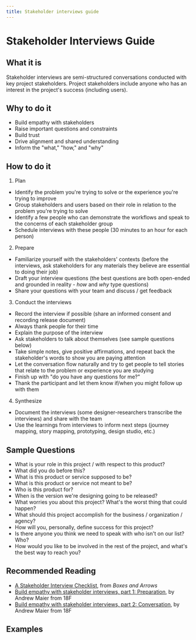 ```yaml
---
title: Stakeholder interviews guide
---
```


# Stakeholder Interviews Guide

## What it is

Stakeholder interviews are semi-structured conversations conducted with key project stakeholders. Project stakeholders include anyone who has an interest in the project's success (including users).

## Why to do it

-   Build empathy with stakeholders
-   Raise important questions and constraints
-   Build trust
-   Drive alignment and shared understanding
-   Inform the "what," "how," and "why"

## How to do it

1.  Plan

-   Identify the problem you're trying to solve or the experience you're trying to improve
-   Group stakeholders and users based on their role in relation to the problem you're trying to solve
-   Identify a few people who can demonstrate the workflows and speak to the concerns of each stakeholder group
-   Schedule interviews with these people (30 minutes to an hour for each person)

2.  Prepare

-   Familiarize yourself with the stakeholders' contexts (before the interviews, ask stakeholders for any materials they believe are essential to doing their job)
-   Draft your interview questions (the best questions are both open-ended and grounded in reality - _how_ and _why_ type questions)
-   Share your questions with your team and discuss / get feedback

3.  Conduct the interviews

-   Record the interview if possible (share an informed consent and recording release document)
-   Always thank people for their time
-   Explain the purpose of the interview
-   Ask stakeholders to talk about themselves (see sample questions below)
-   Take simple notes, give positive affirmations, and repeat back the stakeholder's words to show you are paying attention
-   Let the conversation flow naturally and try to get people to tell stories that relate to the problem or experience you are studying
-   Finish up with "do you have any questions for me?"
-   Thank the participant and let them know if/when you might follow up with them

4.  Synthesize

-   Document the interviews (some designer-researchers transcribe the interviews) and share with the team
-   Use the learnings from interviews to inform next steps (journey mapping, story mapping, prototyping, design studio, etc.)

## Sample Questions

-   What is your role in this project / with respect to this product?
-   What did you do before this?
-   What is this product or service supposed to be?
-   What is this product or service not meant to be?
-   Who is this product for?
-   When is the version we're designing going to be released?
-   What worries you about this project? What's the worst thing that could happen?
-   What should this project accomplish for the business / organization / agency?
-   How will you, personally, define success for this project?
-   Is there anyone you think we need to speak with who isn't on our list? Who?
-   How would you like to be involved in the rest of the project, and what's the best way to reach you?

## Recommended Reading

-   [A Stakeholder Interview Checklist](http://boxesandarrows.com/a-stakeholder-interview-checklist/), from _Boxes and Arrows_
-   [Build empathy with stakeholder interviews, part 1: Preparation](https://18f.gsa.gov/2016/06/20/build-empathy-with-stakeholder-interviews-part-1-preparation/), by Andrew Maier from 18F
-   [Build empathy with stakeholder interviews, part 2: Conversation](https://18f.gsa.gov/2016/07/22/building-empathy-with-stakeholder-interviews-part-2-conversation/), by Andrew Maier from 18F

## Examples
